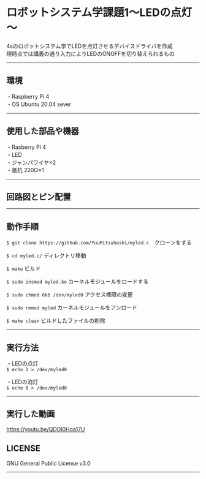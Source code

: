 # ロボットシステム学課題1～LEDの点灯～
4sのロボットシステム学でLEDを点灯させるデバイスドライバを作成  
現時点では講義の通り入力によりLEDのONOFFを切り替えられるもの  
***

## 環境
・Raspberry Pi 4  
・OS Ubuntu 20.04 sever
***

## 使用した部品や機器　　
・Rasberry Pi 4  
・LED  
・ジャンパワイヤ×2  
・抵抗 220Ω×1  
***

## 回路図とピン配置

***

## 動作手順    
 `$ git clone https://github.com/YuuMitsuhashi/myled.c`　クローンをする 
 
 `$ cd myled.c/`  ディレクトリ移動 
 
 `$ make`  ビルド
 
 `$ sudo insmod myled.ko`  カーネルモジュールをロードする
 
 `$ sudo chmod 666 /dev/myled0`  アクセス権限の変更  
 
 `$ sudo rmmod myled`  カーネルモジュールをアンロード  
 
 `$ make clean`  ビルドしたファイルの削除
 
 ***
 
 ## 実行方法
 ・LEDの点灯  
 `$ echo 1 > /dev/myled0`
 
 ・LEDの消灯  
 `$ echo 0 > /dev/myled0`  
 
 ***
 
 ## 実行した動画  
  https://youtu.be/QDOI0Hoa17U
  
 ## LICENSE  
  GNU General Public License v3.0
  
  ***
 
 
 
 
 
 
 
